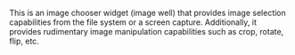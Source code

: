 This is an image chooser widget (image well) that provides image selection capabilities from the file system or a screen capture. Additionally, it provides rudimentary image manipulation capabilities such as crop, rotate, flip, etc.